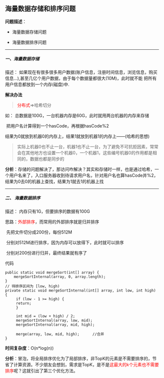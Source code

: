 ## 海量数据存储和排序问题

**问题描述**：

* 海量数据存储问题

* 海量数据排序问题

---

##### 一、海量数据存储

描述：	如果现在有很多很多用户数据(账户信息，注册时间信息，浏览信息，购买信息...),甚至几亿个用户数据，由于每个数据量都很大(10M)，此时就不能 把所有用户信息都放到一个内存(磁盘)中.

**解决办法**

> <font color=red>分布式</font>=>哈希切分

如： 总数据是100G，一台机器内存是60G，此时就用两台机器的内存来存储

​			把用户名计算得到一个hasCode，再根据hasCode%2

​			结果为0就放到机器0的内存上，结果1就放到机器1的内存上——(哈希的思想)

> 实际上机器0也不止一台，机器1也不止一台，为了避免不可抗拒因素，常常会在其他地方也设置一个机器0，一个机器1，这些编号机器0的作用都是相同的，数据也都是同步的

**分析**：存储的问题解决了，那访问咋解决？其实和存储时一样，也是通过哈希，一个用户名来了，入口服务器收到待请求用户名，针对用户名也算hasCode并%2，结果为0去0的机器上查找，结果为1就去1的机器上找

---

##### 二、 **海量数据排序**

描述：	内存只有1G，但要排序的数据有100G

思路：<font color=red>外部排序</font>，而常用的外部排序就是归并排序

​			先把文件切分成200份，每份512M

​			分别对512M进行排序，因为内存可以放得下，此时就可以排序

​			分别对200份进行归并，最终结果就有序了

代码

```
public static void mergeSort(int[] array) { 
 	mergeSortInternal(array, 0, array.length); 
} 
// 待排序区间为 [low, high) 
private static void mergeSortInternal(int[] array, int low, int high) { 
     if (low - 1 >= high) { 
     return; 
     } 

     int mid = (low + high) / 2; 
     mergeSortInternal(array, low, mid); 
     mergeSortInternal(array, mid, high); 

     merge(array, low, mid, high); 		//合并
}
```

**时间复杂度**：O(n*log(n))

 **分析**：冒泡，将全局排序优化为了局部排序，非TopK的元素是不需要排序的，节省了计算资源。不少朋友会想到，需求是TopK，是不是<font color=red>这最大的k个元素也不需要排序</font>呢？这就引出了第三个优化方法。 

